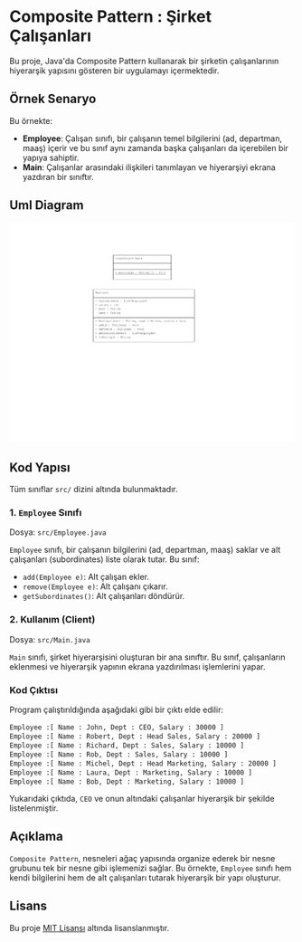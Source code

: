 # Composite Pattern : Şirket Çalışanları

Bu proje, Java'da Composite Pattern kullanarak bir şirketin çalışanlarının hiyerarşik yapısını gösteren bir uygulamayı içermektedir.

## Örnek Senaryo

Bu örnekte:
- **Employee**: Çalışan sınıfı, bir çalışanın temel bilgilerini (ad, departman, maaş) içerir ve bu sınıf aynı zamanda başka çalışanları da içerebilen bir yapıya sahiptir.
- **Main**: Çalışanlar arasındaki ilişkileri tanımlayan ve hiyerarşiyi ekrana yazdıran bir sınıftır.

## Uml Diagram
![CompositePattern](CompositePattern.png)

## Kod Yapısı

Tüm sınıflar `src/` dizini altında bulunmaktadır.

### 1. `Employee` Sınıfı

Dosya: `src/Employee.java`

`Employee` sınıfı, bir çalışanın bilgilerini (ad, departman, maaş) saklar ve alt çalışanları (subordinates) liste olarak tutar. Bu sınıf:
- `add(Employee e)`: Alt çalışan ekler.
- `remove(Employee e)`: Alt çalışanı çıkarır.
- `getSubordinates()`: Alt çalışanları döndürür.

### 2. Kullanım (Client)

Dosya: `src/Main.java`

`Main` sınıfı, şirket hiyerarşisini oluşturan bir ana sınıftır. Bu sınıf, çalışanların eklenmesi ve hiyerarşik yapının ekrana yazdırılması işlemlerini yapar.

### Kod Çıktısı

Program çalıştırıldığında aşağıdaki gibi bir çıktı elde edilir:

```plaintext
Employee :[ Name : John, Dept : CEO, Salary : 30000 ]
Employee :[ Name : Robert, Dept : Head Sales, Salary : 20000 ]
Employee :[ Name : Richard, Dept : Sales, Salary : 10000 ]
Employee :[ Name : Rob, Dept : Sales, Salary : 10000 ]
Employee :[ Name : Michel, Dept : Head Marketing, Salary : 20000 ]
Employee :[ Name : Laura, Dept : Marketing, Salary : 10000 ]
Employee :[ Name : Bob, Dept : Marketing, Salary : 10000 ]
```

Yukarıdaki çıktıda, `CEO` ve onun altındaki çalışanlar hiyerarşik bir şekilde listelenmiştir.

## Açıklama

`Composite Pattern`, nesneleri ağaç yapısında organize ederek bir nesne grubunu tek bir nesne gibi işlemenizi sağlar. Bu örnekte, `Employee` sınıfı hem kendi bilgilerini hem de alt çalışanları tutarak hiyerarşik bir yapı oluşturur.

## Lisans

Bu proje [MIT Lisansı](LICENSE) altında lisanslanmıştır.
